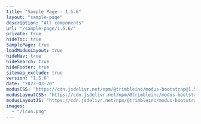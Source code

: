```yaml
---
title: "Sample Page - 1.5.6"
layout: "sample-page"
description: "All components"
url: "/sample-page/1.5.6/"
private: true
hideToc: true
SamplePage: true
loadModusLayout: true
hideNav: true
hideSearch: true
hideFooter: true
sitemap_exclude: true
version: "1.5.6"
date: "2023-03-20"
modusCSS: "https://cdn.jsdelivr.net/npm/@trimbleinc/modus-bootstrap@1.5.6/dist/"
modusLayoutCSS: "https://cdn.jsdelivr.net/npm/@trimbleinc/modus-bootstrap@1.5.6/dist/modus-layout.min.css"
modusLayoutJS: "https://cdn.jsdelivr.net/npm/@trimbleinc/modus-bootstrap@1.5.6/dist/modus-layout.min.js"
images:
  - "/icon.png"
---
```


<style>
@media (prefers-color-scheme: dark) {
  .grid-item.bg-white {
    background-color: #171c1e !important;
  }
  .modus-content {
    background-color: #252a2e !important;
  }
}
</style>
